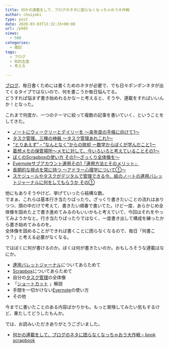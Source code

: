 ```yaml
---
title: 何かの連載をして、ブログのネタに困らなくなっちゃおう大作戦
author: choiyaki
type: post
date: 2020-03-03T13:32:33+00:00
url: /p945
views:
  - 580
categories:
  - 雑記
tags:
  - ブログ
  - 知的生産
  - 考える

---
```

[ブログ][1]、毎日書くためには書くためのネタが必要で、でも日々ポンポンネタが出てくるタイプではないので、何を書こうか毎日悩んでる。  
どうすれば悩まず書き始めれるかなーと考えると、そうや、連載をすればいいんか！となった。

これまで何度か、一つのテーマに絞って複数の記事を書いていく、ということをしてきた。

  * [ノートにウィークリーとデイリーを 〜来年度の手帳に向けて1〜][2]
  * [タスク管理、三種の神器 〜タスク管理あれこれ1〜][3]
  * [“とりあえず”・”なんとなく”からの脱却 ー数学からぼくが学んだこと1ー][4]
  * [着想メモの保管場所～メモに対して、今いろいろと考えていることその1～][5]
  * [ぼくのScrapboxの使い方 その1〜ざっくり全体像を〜][6]
  * [Evernoteサブアカウント運用その1「運用方法とそのメリット」][7]
  * [長期的な視点を常に持つ 〜アドラー心理学について①〜][8]
  * [スケジュールやタスクがデジタルで管理できる今、紙のノートの連用バレットジャーナルに何をしてもらうか その①][9]

他にもありそうやけど、挙げていったら結構な数。  
でまぁ、これらは基本行き当たりばったり。ざっくり書きたいことの流れはありつつ、頭の中だけで考えて、書きたい順番で書いてた。けど一度、あらかじめ全体像を固めた上で書き進めてみるのもいいかもと考えていて、今回はそれをやってみようかなと。行き当たりばったりではなく、一度書き出して構成を練ったから書き始めてみるのを。  
全体像を固めることができれば書くことに困らなくなるので、毎日「何書こう？」と考える必要がなくなる。

ではぼくに何が書けるのか。ぼくは何が書きたいのか。おもしろそうな連載はなにか。

  * [連用バレットジャーナル][10]についてあらためて
  * [Scrapbox][11]についてあらためて
  * 自分の[タスク管理][12]の全体像
  * 「[ショートカット][13] 」解説
  * 手間を一切かけない[Evernote][14]の使い方
  * その他

今までに書いたことのある内容ばかりかも。もっと冒険してみたい気もするけど、果たしてどうしたもんか。

では、お読みいただきありがとうございました。

  * [何かの連載をして、ブログのネタに困らなくなっちゃおう大作戦 &#8211; book scrapbook][15]

 [1]: https://scrapbox.io/choiyaki-hondana/%E3%83%96%E3%83%AD%E3%82%B0
 [2]: https://choiyaki.com/?p=443
 [3]: https://choiyaki.com/?p=347
 [4]: https://choiyaki.com/?p=225
 [5]: https://choiyaki.com/?p=59
 [6]: https://choiyaki.com/?p=556
 [7]: https://choiyaki.com/?p=117
 [8]: https://choiyaki.com/?p=658
 [9]: https://choiyaki.com/?p=880
 [10]: https://scrapbox.io/choiyaki-hondana/%E9%80%A3%E7%94%A8%E3%83%90%E3%83%AC%E3%83%83%E3%83%88%E3%82%B8%E3%83%A3%E3%83%BC%E3%83%8A%E3%83%AB
 [11]: https://scrapbox.io/choiyaki-hondana/Scrapbox
 [12]: https://scrapbox.io/choiyaki-hondana/%E3%82%BF%E3%82%B9%E3%82%AF%E7%AE%A1%E7%90%86
 [13]: https://scrapbox.io/choiyaki-hondana/%E3%82%B7%E3%83%A7%E3%83%BC%E3%83%88%E3%82%AB%E3%83%83%E3%83%88
 [14]: https://scrapbox.io/choiyaki-hondana/Evernote
 [15]: https://scrapbox.io/choiyaki-hondana/%E4%BD%95%E3%81%8B%E3%81%AE%E9%80%A3%E8%BC%89%E3%82%92%E3%81%97%E3%81%A6%E3%80%81%E3%83%96%E3%83%AD%E3%82%B0%E3%81%AE%E3%83%8D%E3%82%BF%E3%81%AB%E5%9B%B0%E3%82%89%E3%81%AA%E3%81%8F%E3%81%AA%E3%81%A3%E3%81%A1%E3%82%83%E3%81%8A%E3%81%86%E5%A4%A7%E4%BD%9C%E6%88%A6